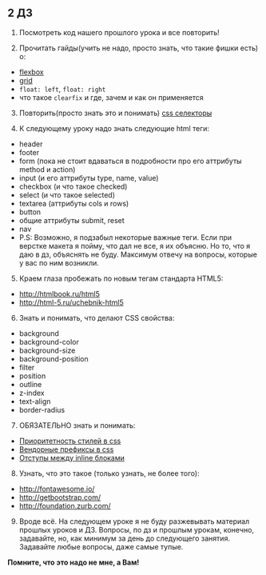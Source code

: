 ﻿## 2 ДЗ

1) Посмотреть код нашего прошлого урока и все повторить!

2) Прочитать гайды(учить не надо, просто знать, что такие фишки есть) о:

* [flexbox](http://html5book.ru/css3-flexbox/)
* [grid](http://css-live.ru/css/zolotaya-rybka-css3-grid-layout.html)
* `float: left`, `float: right`
* что такое `clearfix` и где, зачем и как он применяется

3) Повторить(просто знать это и понимать) [css селекторы](http://www.puzzleweb.ru/css/selectors.php)

4) К следующему уроку надо знать следующие html теги:

* header
* footer
* form (пока не стоит вдаваться в подробности про его аттрибуты method и action)
* input (и его аттрибуты type, name, value)
* checkbox (и что такое checked)
* select (и что такое selected)
* textarea (аттрибуты cols и rows)
* button
* общие аттрибуты submit, reset
* nav
* P.S: Возможно, я подзабыл некоторые важные теги. Если при верстке макета я пойму, что дал не все, я их объясню. Но то, что я даю в дз, объяснять не буду. Максимум отвечу на вопросы, которые у вас по ним возникли.

5) Краем глаза пробежать по новым тегам стандарта HTML5:

* http://htmlbook.ru/html5
* http://html-5.ru/uchebnik-html5
	
6) Знать и понимать, что делают CSS свойства:

* background
* background-color
* background-size
* background-position
* filter
* position
* outline
* z-index
* text-align
* border-radius
    
7) ОБЯЗАТЕЛЬНО знать и понимать:

* [Приоритетность стилей в css](http://seodon.ru/css/prioritety-stilej.php)
* [Вендорные префиксы в css](http://yapro.ru/web-master/css/vendornie-prefiksi.html)
* [Отступы между inline блоками](http://css-live.ru/articles/zagadochnye-otstupy-mezhdu-inlajn-blokami.html)		

8) Узнать, что это такое (только узнать, не более того):

* http://fontawesome.io/
* http://getbootstrap.com/
* http://foundation.zurb.com/

9) Вроде всё. На следующем уроке я не буду разжевывать материал прошлых уроков и ДЗ.
	Вопросы, по дз и прошлым урокам, конечно, задавайте, но, как минимум за день до следующего занятия. Задавайте любые вопросы, даже самые тупые.
	
**Помните, что это надо не мне, а Вам!**
